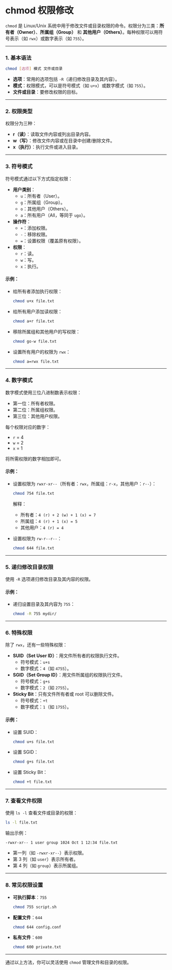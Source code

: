 # chmod 权限修改

`chmod` 是 Linux/Unix 系统中用于修改文件或目录权限的命令。权限分为三类：**所有者（Owner）**、**所属组（Group）** 和 **其他用户（Others）**。每种权限可以用符号表示（如 `rwx`）或数字表示（如 `755`）。

---

### 1. 基本语法
```bash
chmod [选项] 模式 文件或目录
```

- **选项**：常用的选项包括 `-R`（递归修改目录及其内容）。
- **模式**：权限模式，可以是符号模式（如 `u+x`）或数字模式（如 `755`）。
- **文件或目录**：要修改权限的目标。

---

### 2. 权限类型
权限分为三种：
- **r（读）**：读取文件内容或列出目录内容。
- **w（写）**：修改文件内容或在目录中创建/删除文件。
- **x（执行）**：执行文件或进入目录。

---

### 3. 符号模式
符号模式通过以下方式指定权限：
- **用户类别**：
  - `u`：所有者（User）。
  - `g`：所属组（Group）。
  - `o`：其他用户（Others）。
  - `a`：所有用户（All，等同于 `ugo`）。
- **操作符**：
  - `+`：添加权限。
  - `-`：移除权限。
  - `=`：设置权限（覆盖原有权限）。
- **权限**：
  - `r`：读。
  - `w`：写。
  - `x`：执行。

#### 示例：
- 给所有者添加执行权限：
  ```bash
  chmod u+x file.txt
  ```
- 给所有用户添加读权限：
  ```bash
  chmod a+r file.txt
  ```
- 移除所属组和其他用户的写权限：
  ```bash
  chmod go-w file.txt
  ```
- 设置所有用户的权限为 `rwx`：
  ```bash
  chmod a=rwx file.txt
  ```

---

### 4. 数字模式
数字模式使用三位八进制数表示权限：
- 第一位：所有者权限。
- 第二位：所属组权限。
- 第三位：其他用户权限。

每个权限对应的数字：
- `r` = 4
- `w` = 2
- `x` = 1

将所需权限的数字相加即可。

#### 示例：
- 设置权限为 `rwxr-xr--`（所有者：`rwx`，所属组：`r-x`，其他用户：`r--`）：
  ```bash
  chmod 754 file.txt
  ```
  解释：
  - 所有者：`4 (r) + 2 (w) + 1 (x) = 7`
  - 所属组：`4 (r) + 1 (x) = 5`
  - 其他用户：`4 (r) = 4`

- 设置权限为 `rw-r--r--`：
  ```bash
  chmod 644 file.txt
  ```

---

### 5. 递归修改目录权限
使用 `-R` 选项递归修改目录及其内容的权限。

#### 示例：
- 递归设置目录及其内容为 `755`：
  ```bash
  chmod -R 755 mydir/
  ```

---

### 6. 特殊权限
除了 `rwx`，还有一些特殊权限：
- **SUID（Set User ID）**：用文件所有者的权限执行文件。
  - 符号模式：`u+s`
  - 数字模式：`4`（如 `4755`）。
- **SGID（Set Group ID）**：用文件所属组的权限执行文件。
  - 符号模式：`g+s`
  - 数字模式：`2`（如 `2755`）。
- **Sticky Bit**：只有文件所有者或 root 可以删除文件。
  - 符号模式：`+t`
  - 数字模式：`1`（如 `1755`）。

#### 示例：
- 设置 SUID：
  ```bash
  chmod u+s file.txt
  ```
- 设置 SGID：
  ```bash
  chmod g+s file.txt
  ```
- 设置 Sticky Bit：
  ```bash
  chmod +t file.txt
  ```

---

### 7. 查看文件权限
使用 `ls -l` 查看文件或目录的权限：
```bash
ls -l file.txt
```
输出示例：
```
-rwxr-xr-- 1 user group 1024 Oct 1 12:34 file.txt
```
- 第一列（如 `-rwxr-xr--`）表示权限。
- 第 3 列（如 `user`）表示所有者。
- 第 4 列（如 `group`）表示所属组。

---

### 8. 常见权限设置
- **可执行脚本**：`755`
  ```bash
  chmod 755 script.sh
  ```
- **配置文件**：`644`
  ```bash
  chmod 644 config.conf
  ```
- **私有文件**：`600`
  ```bash
  chmod 600 private.txt
  ```

---

通过以上方法，你可以灵活使用 `chmod` 管理文件和目录的权限。